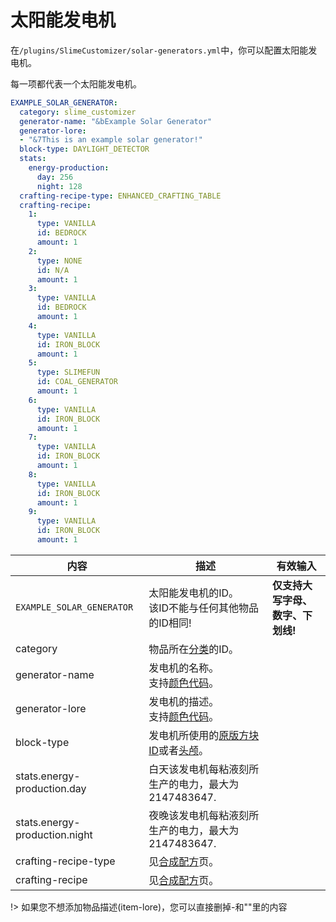 # 太阳能发电机

在`/plugins/SlimeCustomizer/solar-generators.yml`中，你可以配置太阳能发电机。

每一项都代表一个太阳能发电机。

```yaml
EXAMPLE_SOLAR_GENERATOR:
  category: slime_customizer
  generator-name: "&bExample Solar Generator"
  generator-lore:
  - "&7This is an example solar generator!"
  block-type: DAYLIGHT_DETECTOR
  stats:
    energy-production:
      day: 256
      night: 128
  crafting-recipe-type: ENHANCED_CRAFTING_TABLE
  crafting-recipe:
    1:
      type: VANILLA
      id: BEDROCK
      amount: 1
    2:
      type: NONE
      id: N/A
      amount: 1
    3:
      type: VANILLA
      id: BEDROCK
      amount: 1
    4:
      type: VANILLA
      id: IRON_BLOCK
      amount: 1
    5:
      type: SLIMEFUN
      id: COAL_GENERATOR
      amount: 1
    6:
      type: VANILLA
      id: IRON_BLOCK
      amount: 1
    7:
      type: VANILLA
      id: IRON_BLOCK
      amount: 1
    8:
      type: VANILLA
      id: IRON_BLOCK
      amount: 1
    9:
      type: VANILLA
      id: IRON_BLOCK
      amount: 1
```
| 内容 | 描述 | 有效输入 |
| --- | ----------- | ----------------- |
| `EXAMPLE_SOLAR_GENERATOR` | 太阳能发电机的ID。<br>该ID不能与任何其他物品的ID相同! | **仅支持大写字母、数字、下划线!** |
| category | 物品所在[分类](./Categories)的ID。 |
| generator-name | 发电机的名称。<br>支持[颜色代码](./Color-codes)。 |
| generator-lore | 发电机的描述。<br>支持[颜色代码](./Color-codes)。 |
| block-type | 发电机所使用的[原版方块ID](https://hub.spigotmc.org/javadocs/spigot/org/bukkit/Material.html)或者[头颅](./Skull-Items)。 |
| stats.energy-production.day | 白天该发电机每粘液刻所生产的电力，最大为 2147483647. |
| stats.energy-production.night | 夜晚该发电机每粘液刻所生产的电力，最大为 2147483647. |
| crafting-recipe-type | 见[合成配方](./Crafting-Recipe)页。 |
| crafting-recipe | 见[合成配方](./Crafting-Recipe)页。 |

!> 如果您不想添加物品描述(item-lore)，您可以直接删掉-和""里的内容
